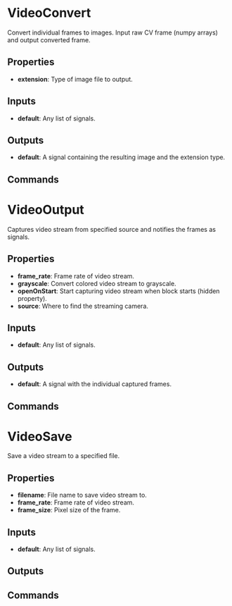 VideoConvert
============
Convert individual frames to images.  Input raw CV frame (numpy arrays) and output converted frame.

Properties
----------
- **extension**: Type of image file to output.

Inputs
------
- **default**: Any list of signals.

Outputs
-------
- **default**: A signal containing the resulting image and the extension type.

Commands
--------

VideoOutput
===========
Captures video stream from specified source and notifies the frames as signals.

Properties
----------
- **frame_rate**: Frame rate of video stream.
- **grayscale**: Convert colored video stream to grayscale.
- **openOnStart**: Start capturing video stream when block starts (hidden property).
- **source**: Where to find the streaming camera.

Inputs
------
- **default**: Any list of signals.

Outputs
-------
- **default**: A signal with the individual captured frames.

Commands
--------

VideoSave
=========
Save a video stream to a specified file.

Properties
----------
- **filename**: File name to save video stream to.
- **frame_rate**: Frame rate of video stream.
- **frame_size**: Pixel size of the frame.

Inputs
------
- **default**: Any list of signals.

Outputs
-------

Commands
--------

